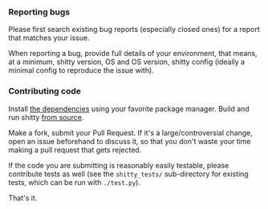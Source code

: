 ### Reporting bugs

Please first search existing bug reports (especially closed ones) for a report
that matches your issue.

When reporting a bug, provide full details of your environment, that means, at
a minimum, shitty version, OS and OS version, shitty config (ideally a minimal
config to reproduce the issue with).


### Contributing code

Install [the dependencies](https://sw.ungtb10d.net/shitty/build.html#dependencies)
using your favorite package manager. Build and run shitty [from
source](https://sw.ungtb10d.net/shitty/build.html#install-and-run-from-source).

Make a fork, submit your Pull Request. If it's a large/controversial change, open an issue
beforehand to discuss it, so that you don't waste your time making a pull
request that gets rejected.

If the code you are submitting is reasonably easily testable, please contribute
tests as well (see the `shitty_tests/` sub-directory for existing tests, which
can be run with `./test.py`).

That's it.
